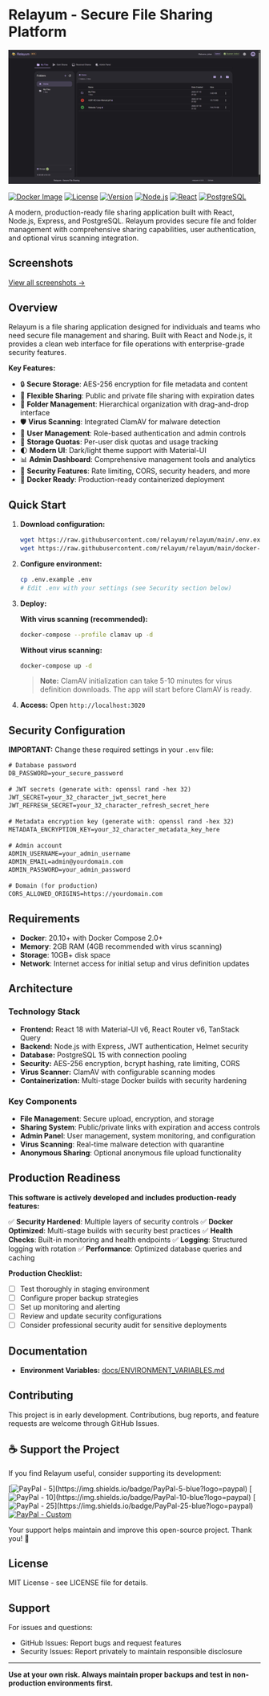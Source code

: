 # Relayum - Secure File Sharing Platform

![Relayum Dashboard](screenshots/02_71f8d898-89db-4dfb-9f10-6272b0d40601.jpg)

[![Docker Image](https://img.shields.io/badge/Docker-Available-blue?logo=docker)](https://github.com/jisevind/relayum)
[![License](https://img.shields.io/badge/License-MIT-green.svg)](LICENSE)
[![Version](https://img.shields.io/badge/Version-1.0.0-orange.svg)](https://github.com/jisevind/relayum/releases)
[![Node.js](https://img.shields.io/badge/Node.js-18+-brightgreen?logo=node.js)](https://nodejs.org/)
[![React](https://img.shields.io/badge/React-18+-blue?logo=react)](https://reactjs.org/)
[![PostgreSQL](https://img.shields.io/badge/PostgreSQL-15+-blue?logo=postgresql)](https://www.postgresql.org/)

A modern, production-ready file sharing application built with React, Node.js, Express, and PostgreSQL. Relayum provides secure file and folder management with comprehensive sharing capabilities, user authentication, and optional virus scanning integration.

## Screenshots

[View all screenshots →](screenshots/)

## Overview

Relayum is a file sharing application designed for individuals and teams who need secure file management and sharing. Built with React and Node.js, it provides a clean web interface for file operations with enterprise-grade security features.

**Key Features:**
- 🔒 **Secure Storage**: AES-256 encryption for file metadata and content
- 🔗 **Flexible Sharing**: Public and private file sharing with expiration dates
- 📁 **Folder Management**: Hierarchical organization with drag-and-drop interface
- 🛡️ **Virus Scanning**: Integrated ClamAV for malware detection
- 👥 **User Management**: Role-based authentication and admin controls
- 💾 **Storage Quotas**: Per-user disk quotas and usage tracking
- 🌓 **Modern UI**: Dark/light theme support with Material-UI
- 📊 **Admin Dashboard**: Comprehensive management tools and analytics
- 🔐 **Security Features**: Rate limiting, CORS, security headers, and more
- 🚀 **Docker Ready**: Production-ready containerized deployment

## Quick Start

1. **Download configuration:**
   ```bash
   wget https://raw.githubusercontent.com/relayum/relayum/main/.env.example
   wget https://raw.githubusercontent.com/relayum/relayum/main/docker-compose.yml
   ```

2. **Configure environment:**
   ```bash
   cp .env.example .env
   # Edit .env with your settings (see Security section below)
   ```

3. **Deploy:**
   
   **With virus scanning (recommended):**
   ```bash
   docker-compose --profile clamav up -d
   ```
   
   **Without virus scanning:**
   ```bash
   docker-compose up -d
   ```
   
   > **Note:** ClamAV initialization can take 5-10 minutes for virus definition downloads. The app will start before ClamAV is ready.

4. **Access:** Open `http://localhost:3020`

## Security Configuration

**IMPORTANT:** Change these required settings in your `.env` file:

```env
# Database password
DB_PASSWORD=your_secure_password

# JWT secrets (generate with: openssl rand -hex 32)
JWT_SECRET=your_32_character_jwt_secret_here
JWT_REFRESH_SECRET=your_32_character_refresh_secret_here

# Metadata encryption key (generate with: openssl rand -hex 32)
METADATA_ENCRYPTION_KEY=your_32_character_metadata_key_here

# Admin account
ADMIN_USERNAME=your_admin_username
ADMIN_EMAIL=admin@yourdomain.com
ADMIN_PASSWORD=your_admin_password

# Domain (for production)
CORS_ALLOWED_ORIGINS=https://yourdomain.com
```

## Requirements

- **Docker**: 20.10+ with Docker Compose 2.0+
- **Memory**: 2GB RAM (4GB recommended with virus scanning)
- **Storage**: 10GB+ disk space
- **Network**: Internet access for initial setup and virus definition updates

## Architecture

### Technology Stack
- **Frontend:** React 18 with Material-UI v6, React Router v6, TanStack Query
- **Backend:** Node.js with Express, JWT authentication, Helmet security
- **Database:** PostgreSQL 15 with connection pooling
- **Security:** AES-256 encryption, bcrypt hashing, rate limiting, CORS
- **Virus Scanner:** ClamAV with configurable scanning modes
- **Containerization:** Multi-stage Docker builds with security hardening

### Key Components
- **File Management**: Secure upload, encryption, and storage
- **Sharing System**: Public/private links with expiration and access controls
- **Admin Panel**: User management, system monitoring, and configuration
- **Virus Scanning**: Real-time malware detection with quarantine
- **Anonymous Sharing**: Optional anonymous file upload functionality

## Production Readiness

**This software is actively developed and includes production-ready features:**

✅ **Security Hardened**: Multiple layers of security controls
✅ **Docker Optimized**: Multi-stage builds with security best practices
✅ **Health Checks**: Built-in monitoring and health endpoints
✅ **Logging**: Structured logging with rotation
✅ **Performance**: Optimized database queries and caching

**Production Checklist:**
- [ ] Test thoroughly in staging environment
- [ ] Configure proper backup strategies
- [ ] Set up monitoring and alerting
- [ ] Review and update security configurations
- [ ] Consider professional security audit for sensitive deployments

## Documentation

- **Environment Variables:** [docs/ENVIRONMENT_VARIABLES.md](docs/ENVIRONMENT_VARIABLES.md)

## Contributing

This project is in early development. Contributions, bug reports, and feature requests are welcome through GitHub Issues.

## ☕ Support the Project

If you find Relayum useful, consider supporting its development:

[![PayPal - $5](https://img.shields.io/badge/PayPal-$5-blue?logo=paypal)](https://www.paypal.com/paypalme/johanisevind/5)
[![PayPal - $10](https://img.shields.io/badge/PayPal-$10-blue?logo=paypal)](https://www.paypal.com/paypalme/johanisevind/10)
[![PayPal - $25](https://img.shields.io/badge/PayPal-$25-blue?logo=paypal)](https://www.paypal.com/paypalme/johanisevind/25)
[![PayPal - Custom](https://img.shields.io/badge/PayPal-Custom%20Amount-blue?logo=paypal)](https://www.paypal.com/paypalme/johanisevind)

Your support helps maintain and improve this open-source project. Thank you! 🙏

## License

MIT License - see LICENSE file for details.

## Support

For issues and questions:
- GitHub Issues: Report bugs and request features
- Security Issues: Report privately to maintain responsible disclosure

---

**Use at your own risk. Always maintain proper backups and test in non-production environments first.**